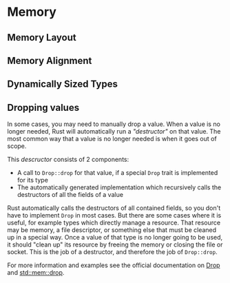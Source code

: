 # Memory

<!-- TODO -->

## Memory Layout

<!-- TODO -->

## Memory Alignment

<!-- TODO -->

## Dynamically Sized Types

<!-- TODO -->

## Dropping values

In some cases, you may need to manually drop a value. When a value is no longer needed, Rust will automatically run a *"destructor"* on that value. The most common way that a value is no longer needed is when it goes out of scope.

This *descructor* consists of 2 components:

- A call to `Drop::drop` for that value, if a special `Drop` trait is implemented for its type
- The automatically generated implementation which recursively calls the destructors of all the fields of a value

Rust automatically calls the destructors of all contained fields, so you don't have to implement `Drop` in most cases. But there are some cases where it is useful, for example types which directly manage a resource. That resource may be memory, a file descriptor, or something else that must be cleaned up in a special way. Once a value of that type is no longer going to be used, it should "clean up" its resource by freeing the memory or closing the file or socket. This is the job of a destructor, and therefore the job of `Drop::drop`.

For more information and examples see the official documentation on [Drop](https://doc.rust-lang.org/std/ops/trait.Drop.html) and [std::mem::drop](https://doc.rust-lang.org/std/mem/fn.drop.html).
